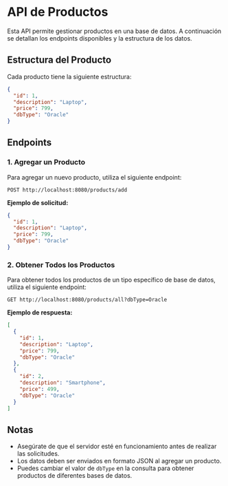 # API de Productos

Esta API permite gestionar productos en una base de datos. A continuación se detallan los endpoints disponibles y la estructura de los datos.

## Estructura del Producto

Cada producto tiene la siguiente estructura:

```json
{
  "id": 1,
  "description": "Laptop",
  "price": 799,
  "dbType": "Oracle"
}
```

## Endpoints

### 1. Agregar un Producto

Para agregar un nuevo producto, utiliza el siguiente endpoint:

```
POST http://localhost:8080/products/add
```

**Ejemplo de solicitud:**

```json
{
  "id": 1,
  "description": "Laptop",
  "price": 799,
  "dbType": "Oracle"
}
```

### 2. Obtener Todos los Productos

Para obtener todos los productos de un tipo específico de base de datos, utiliza el siguiente endpoint:

```
GET http://localhost:8080/products/all?dbType=Oracle
```

**Ejemplo de respuesta:**

```json
[
  {
    "id": 1,
    "description": "Laptop",
    "price": 799,
    "dbType": "Oracle"
  },
  {
    "id": 2,
    "description": "Smartphone",
    "price": 499,
    "dbType": "Oracle"
  }
]
```

## Notas

- Asegúrate de que el servidor esté en funcionamiento antes de realizar las solicitudes.
- Los datos deben ser enviados en formato JSON al agregar un producto.
- Puedes cambiar el valor de `dbType` en la consulta para obtener productos de diferentes bases de datos.
